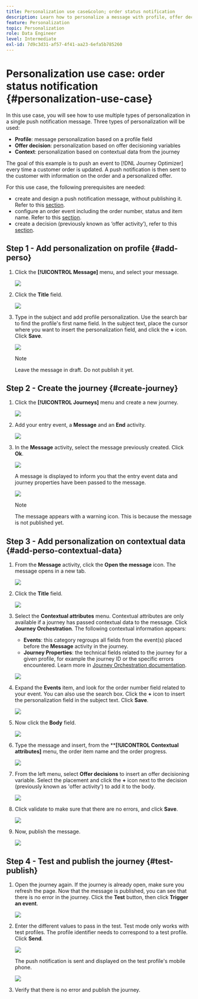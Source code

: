 ```yaml
---
title: Personalization use case&colon; order status notification
description: Learn how to personalize a message with profile, offer decision, and context information.
feature: Personalization
topic: Personalization
role: Data Engineer
level: Intermediate
exl-id: 7d9c3d31-af57-4f41-aa23-6efa5b785260
---
```

# Personalization use case: order status notification {#personalization-use-case}

In this use case, you will see how to use multiple types of personalization in a single push notification message. Three types of personalization will be used:

* **Profile**: message personalization based on a profile field
* **Offer decision**: personalization based on offer decisioning variables
* **Context**: personalization based on contextual data from the journey

The goal of this example is to push an event to [!DNL Journey Optimizer] every time a customer order is updated. A push notification is then sent to the customer with information on the order and a personalized offer.

For this use case, the following prerequisites are needed:

* create and design a push notification message, without publishing it. Refer to this [section](../messages/get-started-content.md).
* configure an order event including the order number, status and item name. Refer to this [section](../event/about-events.md).
* create a decision (previously known as ‘offer activity’), refer to this [section](../offers/offer-activities/create-offer-activities.md).

## Step 1 - Add personalization on profile {#add-perso}

1. Click the **[!UICONTROL Message]** menu, and select your message.

   ![](assets/perso-uc.png)

1. Click the **Title** field.

   ![](assets/perso-uc2.png)

1. Type in the subject and add profile personalization. Use the search bar to find the profile's first name field. In the subject text, place the cursor where you want to insert the personalization field, and click the **+** icon. Click **Save**.

   ![](assets/perso-uc3.png)

   >[!NOTE]
   >
   >Leave the message in draft. Do not publish it yet.

## Step 2 - Create the journey {#create-journey}

1. Click the **[!UICONTROL Journeys]** menu and create a new journey.

   ![](assets/perso-uc4.png)

1. Add your entry event, a **Message** and an **End** activity.

   ![](assets/perso-uc5.png)

1. In the **Message** activity, select the message previously created. Click **Ok**.

   ![](assets/perso-uc6.png)

   A message is displayed to inform you that the entry event data and journey properties have been passed to the message.

   ![](assets/perso-uc7.png)

   >[!NOTE]
   >
   >The message appears with a warning icon. This is because the message is not published yet.

## Step 3 - Add personalization on contextual data {#add-perso-contextual-data}

1. From the **Message** activity, click the **Open the message** icon. The message opens in a new tab.

   ![](assets/perso-uc8.png)

1. Click the **Title** field.

   ![](assets/perso-uc9.png)

1. Select the **Contextual attributes** menu. Contextual attributes are only available if a journey has passed contextual data to the message. Click **Journey Orchestration**. The following contextual information appears:

   * **Events**: this category regroups all fields from the event(s) placed before the **Message** activity in the journey.
   * **Journey Properties**: the technical fields related to the journey for a given profile, for example the journey ID or the specific errors encountered. Learn more in [Journey Orchestration documentation](../building-journeys/expression/journey-properties.md).

   ![](assets/perso-uc10.png)

1. Expand the **Events** item, and look for the order number field related to your event. You can also use the search box. Click the **+** icon to insert the personalization field in the subject text. Click **Save**.

   ![](assets/perso-uc11.png)

1. Now click the **Body** field.

   ![](assets/perso-uc12.png)

1. Type the message and insert, from the ****[!UICONTROL Contextual attributes]** menu, the order item name and the order progress. 

   ![](assets/perso-uc13.png)

1. From the left menu, select **Offer decisions** to insert an offer decisioning variable. Select the placement and click the **+** icon next to the decision (previously known as 'offer activity') to add it to the body.  

   ![](assets/perso-uc14.png)

1. Click validate to make sure that there are no errors, and click **Save**.

   ![](assets/perso-uc15.png)

1. Now, publish the message. 

   ![](assets/perso-uc16.png)

## Step 4 - Test and publish the journey {#test-publish}

1. Open the journey again. If the journey is already open, make sure you refresh the page. Now that the message is published, you can see that there is no error in the journey. Click the **Test** button, then click **Trigger an event**.

   ![](assets/perso-uc17.png)

1. Enter the different values to pass in the test. Test mode only works with test profiles. The profile identifier needs to correspond to a test profile. Click **Send**.

   ![](assets/perso-uc18.png)

   The push notification is sent and displayed on the test profile's mobile phone.

    ![](assets/perso-uc19.png)

1. Verify that there is no error and publish the journey.

